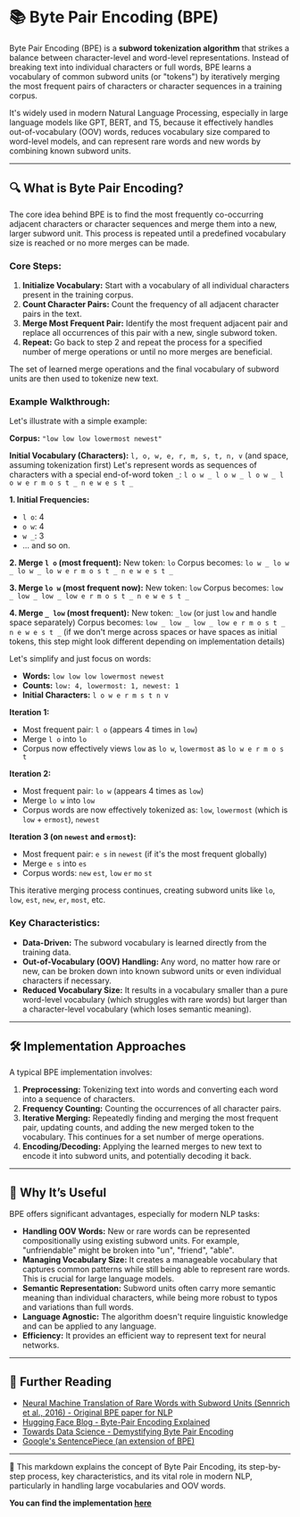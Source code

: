 # 📚 Byte Pair Encoding (BPE)

Byte Pair Encoding (BPE) is a **subword tokenization algorithm** that strikes a balance between character-level and word-level representations. Instead of breaking text into individual characters or full words, BPE learns a vocabulary of common subword units (or "tokens") by iteratively merging the most frequent pairs of characters or character sequences in a training corpus.

It's widely used in modern Natural Language Processing, especially in large language models like GPT, BERT, and T5, because it effectively handles out-of-vocabulary (OOV) words, reduces vocabulary size compared to word-level models, and can represent rare words and new words by combining known subword units.

---

## 🔍 What is Byte Pair Encoding?

The core idea behind BPE is to find the most frequently co-occurring adjacent characters or character sequences and merge them into a new, larger subword unit. This process is repeated until a predefined vocabulary size is reached or no more merges can be made.

### Core Steps:

1.  **Initialize Vocabulary:** Start with a vocabulary of all individual characters present in the training corpus.
2.  **Count Character Pairs:** Count the frequency of all adjacent character pairs in the text.
3.  **Merge Most Frequent Pair:** Identify the most frequent adjacent pair and replace all occurrences of this pair with a new, single subword token.
4.  **Repeat:** Go back to step 2 and repeat the process for a specified number of merge operations or until no more merges are beneficial.

The set of learned merge operations and the final vocabulary of subword units are then used to tokenize new text.

### Example Walkthrough:

Let's illustrate with a simple example:

**Corpus:**
`"low low low lowermost newest"`

**Initial Vocabulary (Characters):** `l, o, w, e, r, m, s, t, n, v` (and space, assuming tokenization first)
Let's represent words as sequences of characters with a special end-of-word token `_`:
`l o w _ l o w _ l o w _ l o w e r m o s t _ n e w e s t _`

**1. Initial Frequencies:**
* `l o`: 4
* `o w`: 4
* `w _`: 3
* ... and so on.

**2. Merge `l o` (most frequent):**
New token: `lo`
Corpus becomes: `lo w _ lo w _ lo w _ lo w e r m o s t _ n e w e s t _`

**3. Merge `lo w` (most frequent now):**
New token: `low`
Corpus becomes: `low _ low _ low _ low e r m o s t _ n e w e s t _`

**4. Merge `_ low` (most frequent):**
New token: `_low` (or just `low` and handle space separately)
Corpus becomes: `low _ low _ low _ low e r m o s t _ n e w e s t _` (if we don't merge across spaces or have spaces as initial tokens, this step might look different depending on implementation details)

Let's simplify and just focus on words:

* **Words:** `low low low lowermost newest`
* **Counts:** `low: 4, lowermost: 1, newest: 1`
* **Initial Characters:** `l o w e r m s t n v`

**Iteration 1:**
* Most frequent pair: `l o` (appears 4 times in `low`)
* Merge `l o` into `lo`
* Corpus now effectively views `low` as `lo w`, `lowermost` as `lo w e r m o s t`

**Iteration 2:**
* Most frequent pair: `lo w` (appears 4 times as `low`)
* Merge `lo w` into `low`
* Corpus words are now effectively tokenized as: `low`, `lowermost` (which is `low` + `ermost`), `newest`

**Iteration 3 (on `newest` and `ermost`):**
* Most frequent pair: `e s` in `newest` (if it's the most frequent globally)
* Merge `e s` into `es`
* Corpus words: `new` `est`, `low` `er` `mo` `st`

This iterative merging process continues, creating subword units like `lo`, `low`, `est`, `new`, `er`, `most`, etc.

### Key Characteristics:

* **Data-Driven:** The subword vocabulary is learned directly from the training data.
* **Out-of-Vocabulary (OOV) Handling:** Any word, no matter how rare or new, can be broken down into known subword units or even individual characters if necessary.
* **Reduced Vocabulary Size:** It results in a vocabulary smaller than a pure word-level vocabulary (which struggles with rare words) but larger than a character-level vocabulary (which loses semantic meaning).

---

## 🛠 Implementation Approaches

A typical BPE implementation involves:

1.  **Preprocessing:** Tokenizing text into words and converting each word into a sequence of characters.
2.  **Frequency Counting:** Counting the occurrences of all character pairs.
3.  **Iterative Merging:** Repeatedly finding and merging the most frequent pair, updating counts, and adding the new merged token to the vocabulary. This continues for a set number of merge operations.
4.  **Encoding/Decoding:** Applying the learned merges to new text to encode it into subword units, and potentially decoding it back.

---

## 🌟 Why It’s Useful

BPE offers significant advantages, especially for modern NLP tasks:

* **Handling OOV Words:** New or rare words can be represented compositionally using existing subword units. For example, "unfriendable" might be broken into "un", "friend", "able".
* **Managing Vocabulary Size:** It creates a manageable vocabulary that captures common patterns while still being able to represent rare words. This is crucial for large language models.
* **Semantic Representation:** Subword units often carry more semantic meaning than individual characters, while being more robust to typos and variations than full words.
* **Language Agnostic:** The algorithm doesn't require linguistic knowledge and can be applied to any language.
* **Efficiency:** It provides an efficient way to represent text for neural networks.

---

## 🔗 Further Reading

* [Neural Machine Translation of Rare Words with Subword Units (Sennrich et al., 2016) - Original BPE paper for NLP](https://arxiv.org/abs/1508.07909)
* [Hugging Face Blog - Byte-Pair Encoding Explained](https://huggingface.co/learn/nlp-course/chapter2/4)
* [Towards Data Science - Demystifying Byte Pair Encoding](https://towardsdatascience.com/byte-pair-encoding-explained-53896564e9a0)
* [Google's SentencePiece (an extension of BPE)](https://github.com/google/sentencepiece)

---

📂 This markdown explains the concept of Byte Pair Encoding, its step-by-step process, key characteristics, and its vital role in modern NLP, particularly in handling large vocabularies and OOV words.

**You can find the implementation [here](../implementations/Byte%20Pair%20Encoding/BPE.py)**